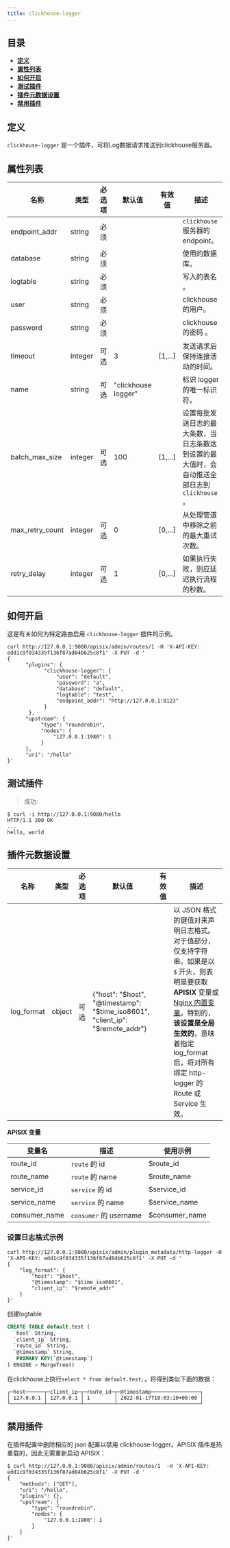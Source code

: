 ```yaml
---
title: clickhouse-logger
---
```


<!--
#
# Licensed to the Apache Software Foundation (ASF) under one or more
# contributor license agreements.  See the NOTICE file distributed with
# this work for additional information regarding copyright ownership.
# The ASF licenses this file to You under the Apache License, Version 2.0
# (the "License"); you may not use this file except in compliance with
# the License.  You may obtain a copy of the License at
#
#     http://www.apache.org/licenses/LICENSE-2.0
#
# Unless required by applicable law or agreed to in writing, software
# distributed under the License is distributed on an "AS IS" BASIS,
# WITHOUT WARRANTIES OR CONDITIONS OF ANY KIND, either express or implied.
# See the License for the specific language governing permissions and
# limitations under the License.
#
-->

## 目录

- [**定义**](#定义)
- [**属性列表**](#属性列表)
- [**如何开启**](#如何开启)
- [**测试插件**](#测试插件)
- [**插件元数据设置**](#插件元数据设置)
- [**禁用插件**](#禁用插件)

## 定义

`clickhouse-logger` 是一个插件，可将Log数据请求推送到clickhouse服务器。


## 属性列表

| 名称             | 类型    | 必选项 | 默认值        | 有效值  | 描述                                             |
| ---------------- | ------- | ------ | ------------- | ------- | ------------------------------------------------ |
| endpoint_addr    | string  | 必须   |               |         | `clickhouse` 服务器的 endpoint。                   |
| database         | string  | 必须   |               |         | 使用的数据库。                                    |
| logtable         | string  | 必须   |               |         | 写入的表名 。    |
| user             | string  | 必须   |               |         |clickhouse的用户。 |
| password         | string  | 必须   |               |         |clickhouse的密码 。  |
| timeout          | integer | 可选   | 3             | [1,...] | 发送请求后保持连接活动的时间。                   |
| name             | string  | 可选   | "clickhouse logger" |         | 标识 logger 的唯一标识符。                     |
| batch_max_size   | integer | 可选   | 100           | [1,...] | 设置每批发送日志的最大条数，当日志条数达到设置的最大值时，会自动推送全部日志到 `clickhouse` 。 |
| max_retry_count  | integer | 可选   | 0             | [0,...] | 从处理管道中移除之前的最大重试次数。               |
| retry_delay      | integer | 可选   | 1             | [0,...] | 如果执行失败，则应延迟执行流程的秒数。             |


## 如何开启

这是有关如何为特定路由启用 `clickhouse-logger` 插件的示例。

```shell
curl http://127.0.0.1:9080/apisix/admin/routes/1 -H 'X-API-KEY: edd1c9f034335f136f87ad84b625c8f1' -X PUT -d '
{
      "plugins": {
            "clickhouse-logger": {
                "user": "default",
                "password": "a",
                "database": "default",
                "logtable": "test",
                "endpoint_addr": "http://127.0.0.1:8123"
            }
       },
      "upstream": {
           "type": "roundrobin",
           "nodes": {
               "127.0.0.1:1980": 1
           }
      },
      "uri": "/hello"
}'
```

## 测试插件

> 成功:

```shell
$ curl -i http://127.0.0.1:9080/hello
HTTP/1.1 200 OK
...
hello, world
```

## 插件元数据设置

| 名称             | 类型    | 必选项 | 默认值        | 有效值  | 描述                                             |
| ---------------- | ------- | ------ | ------------- | ------- | ------------------------------------------------ |
| log_format       | object  | 可选   | {"host": "$host", "@timestamp": "$time_iso8601", "client_ip": "$remote_addr"} |         | 以 JSON 格式的键值对来声明日志格式。对于值部分，仅支持字符串。如果是以 `$` 开头，则表明是要获取 __APISIX__ 变量或 [Nginx 内置变量](http://nginx.org/en/docs/varindex.html)。特别的，**该设置是全局生效的**，意味着指定 log_format 后，将对所有绑定 http-logger 的 Route 或 Service 生效。 |

**APISIX 变量**

|       变量名      |           描述          |      使用示例    |
|------------------|-------------------------|----------------|
| route_id         | `route` 的 id           | $route_id      |
| route_name       | `route` 的 name         | $route_name    |
| service_id       | `service` 的 id         | $service_id    |
| service_name     | `service` 的 name       | $service_name  |
| consumer_name    | `consumer` 的 username  | $consumer_name |

### 设置日志格式示例

```shell
curl http://127.0.0.1:9080/apisix/admin/plugin_metadata/http-logger -H 'X-API-KEY: edd1c9f034335f136f87ad84b625c8f1' -X PUT -d '
{
    "log_format": {
        "host": "$host",
        "@timestamp": "$time_iso8601",
        "client_ip": "$remote_addr"
    }
}'
```


创建logtable
```sql
CREATE TABLE default.test (
  `host` String,
  `client_ip` String,
  `route_id` String,
  `@timestamp` String,
   PRIMARY KEY(`@timestamp`)
) ENGINE = MergeTree()
```

在clickhouse上执行`select * from default.test;`，将得到类似下面的数据：
```
┌─host──────┬─client_ip─┬─route_id─┬─@timestamp────────────────┐
│ 127.0.0.1 │ 127.0.0.1 │ 1        │ 2022-01-17T10:03:10+08:00 │
└───────────┴───────────┴──────────┴───────────────────────────┘
```


## 禁用插件

在插件配置中删除相应的 json 配置以禁用 clickhouse-logger。APISIX 插件是热重载的，因此无需重新启动 APISIX：

```shell
$ curl http://127.0.0.1:9080/apisix/admin/routes/1  -H 'X-API-KEY: edd1c9f034335f136f87ad84b625c8f1' -X PUT -d '
{
    "methods": ["GET"],
    "uri": "/hello",
    "plugins": {},
    "upstream": {
        "type": "roundrobin",
        "nodes": {
            "127.0.0.1:1980": 1
        }
    }
}'
```


